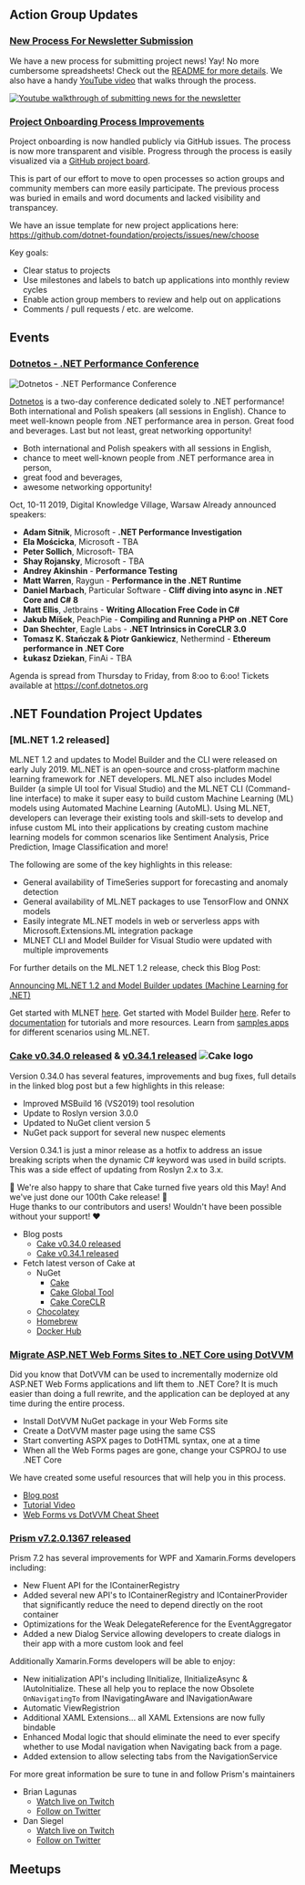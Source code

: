 ## Action Group Updates

### [New Process For Newsletter Submission](https://github.com/dotnet-foundation/newsletter)

We have a new process for submitting project news! Yay! No more cumbersome spreadsheets! Check out the [README for more details](https://github.com/dotnet-foundation/newsletter/blob/master/README.md). We also have a handy [YouTube video](https://www.youtube.com/watch?v=QkrpumELLko&feature=youtu.be) that walks through the process.

[![Youtube walkthrough of submitting news for the newsletter](https://user-images.githubusercontent.com/19977/61264038-de8be880-a73f-11e9-9980-843a2d67a27d.png)](https://www.youtube.com/watch?v=QkrpumELLko&feature=youtu.be)

### [Project Onboarding Process Improvements](https://github.com/dotnet-foundation/projects/projects/1)

Project onboarding is now handled publicly via GitHub issues. The process is now more transparent and visible. Progress through the process is easily visualized via a [GitHub project board](https://github.com/dotnet-foundation/projects/projects/1).

This is part of our effort to move to open processes so action groups and community members can more easily participate. The previous process was buried in emails and word documents and lacked visibility and transpancey.

We have an issue template for new project applications here: https://github.com/dotnet-foundation/projects/issues/new/choose

Key goals:

* Clear status to projects
* Use milestones and labels to batch up applications into monthly review cycles
* Enable action group members to review and help out on applications
* Comments / pull requests / etc. are welcome.

## Events

### [Dotnetos - .NET Performance Conference](https://conf.dotnetos.org)

![Dotnetos - .NET Performance Conference](http://files.dotnetos.org/2019/conference/dotnetosconf2019_banner6.png)

[Dotnetos](https://conf.dotnetos.org) is a two-day conference dedicated solely to .NET performance! Both international and Polish speakers (all sessions in English). Chance to meet well-known people from .NET performance area in person. Great food and beverages. Last but not least, great networking opportunity!

- Both international and Polish speakers with all sessions in English,
- chance to meet well-known people from .NET performance area in person,
- great food and beverages,
- awesome networking opportunity!

Oct, 10-11 2019, Digital Knowledge Village, Warsaw
Already announced speakers:
- **Adam Sitnik**, Microsoft - **.NET Performance Investigation**
- **Ela Mościcka**, Microsoft - TBA
- **Peter Sollich**, Microsoft- TBA
- **Shay Rojansky**, Microsoft - TBA
- **Andrey Akinshin** - **Performance Testing**
- **Matt Warren**, Raygun - **Performance in the .NET Runtime**
- **Daniel Marbach**, Particular Software - **Cliff diving into async in .NET Core and C# 8**
- **Matt Ellis**, Jetbrains - **Writing Allocation Free Code in C#**
- **Jakub Míšek**, PeachPie - **Compiling and Running a PHP on .NET Core**
- **Dan Shechter**, Eagle Labs - **.NET Intrinsics in CoreCLR 3.0**
- **Tomasz K. Stańczak & Piotr Gankiewicz**, Nethermind - **Ethereum performance in .NET Core**
- **Łukasz Dziekan**, FinAi - TBA

Agenda is spread from Thursday to Friday, from 8:oo to 6:oo! Tickets available at https://conf.dotnetos.org



## .NET Foundation Project Updates

### [ML.NET 1.2 released]

ML.NET 1.2 and updates to Model Builder and the CLI were released on early July 2019. ML.NET is an open-source and cross-platform machine learning framework for .NET developers. ML.NET also includes Model Builder (a simple UI tool for Visual Studio) and the ML.NET CLI (Command-line interface) to make it super easy to build custom Machine Learning (ML) models using Automated Machine Learning (AutoML). Using ML.NET, developers can leverage their existing tools and skill-sets to develop and infuse custom ML into their applications by creating custom machine learning models for common scenarios like Sentiment Analysis, Price Prediction, Image Classification and more!

The following are some of the key highlights in this release:

- General availability of TimeSeries support for forecasting and anomaly detection
- General availability of ML.NET packages to use TensorFlow and ONNX models
- Easily integrate ML.NET models in web or serverless apps with Microsoft.Extensions.ML integration package
- MLNET CLI and Model Builder for Visual Studio were updated with multiple improvements

For further details on the ML.NET 1.2 release, check this Blog Post: 

[Announcing ML.NET 1.2 and Model Builder updates (Machine Learning for .NET)](https://devblogs.microsoft.com/dotnet/announcing-ml-net-1-2-and-model-builder-updates-machine-learning-for-net/)

Get started with MLNET [here](https://www.microsoft.com/net/learn/apps/machine-learning-and-ai/ml-dotnet/get-started).
Get started with Model Builder [here](https://aka.ms/modelbuilder).
Refer to [documentation](https://docs.microsoft.com/dotnet/machine-learning/) for tutorials and more resources.
Learn from [samples apps](https://github.com/dotnet/machinelearning-samples) for different scenarios using ML.NET.


### [Cake v0.34.0 released](https://cakebuild.net/blog/2019/07/cake-v0.34.0-released) & [v0.34.1 released](https://cakebuild.net/blog/2019/07/cake-v0.34.1-released)  ![Cake logo](https://cakebuild.net/assets/img/logo.png)

Version 0.34.0 has several features, improvements and bug fixes, full details in the linked blog post but a few highlights in this release:

* Improved MSBuild 16 (VS2019) tool resolution
* Update to Roslyn version 3.0.0
* Updated to NuGet client version 5
* NuGet pack support for several new nuspec elements

Version 0.34.1 is just a minor release as a hotfix to address an issue breaking scripts when the dynamic C# keyword was used in build scripts. This was a side effect of updating from Roslyn 2.x to 3.x. 

🎉 We're also happy to share that Cake turned five years old this May! And we've just done our 100th Cake release! 🎉 <br/>
Huge thanks to our contributors and users! Wouldn't have been possible without your support! ❤

* Blog posts
  * [Cake v0.34.0 released](https://cakebuild.net/blog/2019/07/cake-v0.34.0-released)
  * [Cake v0.34.1 released](https://cakebuild.net/blog/2019/07/cake-v0.34.1-released) 
* Fetch latest verson of Cake at
  * NuGet
    * [Cake](https://www.nuget.org/packages/Cake/)
    * [Cake Global Tool](https://www.nuget.org/packages/Cake.Tool/)
    * [Cake CoreCLR](https://www.nuget.org/packages/Cake.CoreCLR/)
  * [Chocolatey](https://chocolatey.org/packages/cake.portable)
  * [Homebrew](https://formulae.brew.sh/formula/cake)
  * [Docker Hub](https://cloud.docker.com/u/cakebuild/repository/docker/cakebuild/cake)
  
### [Migrate ASP.NET Web Forms Sites to .NET Core using DotVVM](https://www.dotvvm.com/blog/59/Modernizing-ASP-NET-Web-Forms-applications-with-DotVVM)

Did you know that DotVVM can be used to incrementally modernize old ASP.NET Web Forms applications and lift them to .NET Core? It is much easier than doing a full rewrite, and the application can be deployed at any time during the entire process. 

* Install DotVVM NuGet package in your Web Forms site
* Create a DotVVM master page using the same CSS
* Start converting ASPX pages to DotHTML syntax, one at a time
* When all the Web Forms pages are gone, change your CSPROJ to use .NET Core

We have created some useful resources that will help you in this process.

* [Blog post](https://www.dotvvm.com/blog/59/Modernizing-ASP-NET-Web-Forms-applications-with-DotVVM)
* [Tutorial Video](https://www.youtube.com/watch?v=ivPZyiz3_H0)
* [Web Forms vs DotVVM Cheat Sheet](https://dotvvm.com/webforms)

### [Prism v7.2.0.1367 released](https://github.com/PrismLibrary/Prism/releases/tag/v7.2.0.1367)

Prism 7.2 has several improvements for WPF and Xamarin.Forms developers including:

* New Fluent API for the IContainerRegistry
* Added several new API's to IContainerRegistry and IContainerProvider that significantly reduce the need to depend directly on the root container
* Optimizations for the Weak DelegateReference for the EventAggregator
* Added a new Dialog Service allowing developers to create dialogs in their app with a more custom look and feel

Additionally Xamarin.Forms developers will be able to enjoy:

* New initialization API's including IInitialize, IInitializeAsync & IAutoInitialize. These all help you to replace the now Obsolete `OnNavigatingTo` from INavigatingAware and INavigationAware
* Automatic ViewRegistrion
* Additional XAML Extensions... all XAML Extensions are now fully bindable
* Enhanced Modal logic that should eliminate the need to ever specify whether to use Modal navigation when Navigating back from a page.
* Added extension to allow selecting tabs from the NavigationService

For more great information be sure to tune in and follow Prism's maintainers

* Brian Lagunas
  * [Watch live on Twitch](https://twitch.tv/brianlagunas)
  * [Follow on Twitter](https://twitter.com/brianlagunas)
* Dan Siegel
  * [Watch live on Twitch](https://twitch.tv/dansiegel)
  * [Follow on Twitter](https://twitter.com/DanJSiegel)

## Meetups
